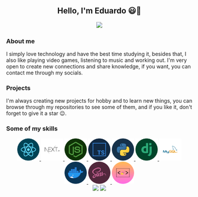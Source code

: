 <div align="center">  
  <h2>Hello, I'm Eduardo 😃👋</h2>
</div>

<div align="center">  
  <a href="https://www.linkedin.com/in/eduardo-h-o/" >
    <img src="https://img.shields.io/badge/LinkedIn-0077B5?style=for-the-badge&logo=linkedin&logoColor=white" />
  </a>
</div>

### About me
I simply love technology and have the best time studying it, besides that, I also like playing video games, listening to music and working out. I'm very open to create new connections and share knowledge, if you want, you can contact me through my socials.

### Projects
I'm always creating new projects for hobby and to learn new things, you can browse through my repositories to see some of them, and if you like it, don't forget to give it a star 😉.

### Some of my skills
<div align="center">
  <a href="https://reactjs.org/">
    <img src=".github/react.png" height="60px"/>
  </a>
  <a href="https://nextjs.org/">
    <img src=".github/nextjs.png" height="60px"/>
  </a>
  <a href="https://nodejs.org/en/">
    <img src=".github/nodejs.png" height="60px"/>
  </a>
  <a href="https://www.typescriptlang.org/">
    <img src=".github/typescript.png" height="60px"/>
  </a>
  <a href="https://www.python.org/">
    <img src=".github/python.png" height="60px"/>
  </a>
  <a href="https://www.djangoproject.com/">
    <img src=".github/django.png" height="60px"/>
  </a>
  <a href="https://www.mysql.com/">
    <img src=".github/mysql.png" height="60px"/>
  </a>
  <a href="https://www.docker.com/">
    <img src=".github/docker.png" height="60px"/>
  </a>
  <a href="https://sass-lang.com/">
    <img src=".github/sass.png" height="60px"/>
  </a>
  <a href="https://styled-components.com/">
    <img src=".github/styled_components.png" height="60px"/>
  </a>
</div>

<div align="center">
 <img src="https://github-readme-stats.vercel.app/api?username=Eduardo-H&show_icons=true&theme=tokyonight&text_color=fff" height="160px" />
 <img src="https://github-readme-stats.vercel.app/api/top-langs/?username=Eduardo-H&layout=compact&theme=tokyonight&text_color=fff" height="160px" />
</div>


